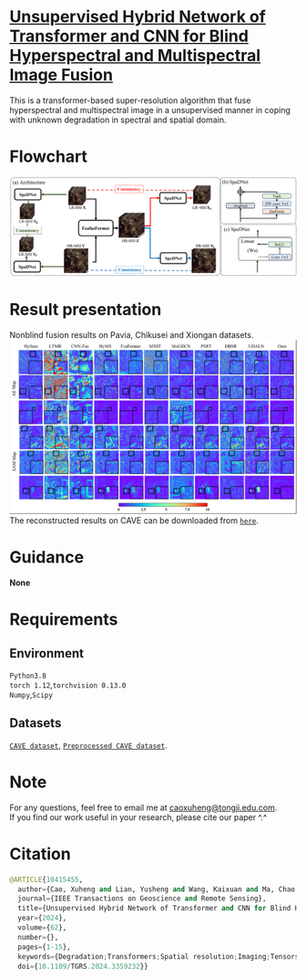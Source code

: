 # [Unsupervised Hybrid Network of Transformer and CNN for Blind Hyperspectral and Multispectral Image Fusion](https://ieeexplore.ieee.org/abstract/document/10415455)
This is a transformer-based super-resolution algorithm that fuse hyperspectral and multispectral image in a unsupervised manner in coping with unknown degradation in spectral and spatial domain. 
# Flowchart
![Flowchart](https://github.com/Caoxuheng/imgs/blob/main/HIFtool/flowchart_Feafusformer.png)
# Result presentation  
Nonblind fusion results on Pavia, Chikusei and Xiongan datasets.  
![Result](https://github.com/Caoxuheng/imgs/blob/main/HIFtool/result_feafusformer.png)
The reconstructed results on CAVE can be downloaded from [`here`](https://aistudio.baidu.com/aistudio/datasetdetail/173277).
# Guidance
**None**
# Requirements
## Environment
`Python3.8`  
`torch 1.12`,`torchvision 0.13.0`  
`Numpy`,`Scipy`  
## Datasets
[`CAVE dataset`](https://www1.cs.columbia.edu/CAVE/databases/multispectral/), 
 [`Preprocessed CAVE dataset`](https://aistudio.baidu.com/aistudio/datasetdetail/147509).
# Note
For any questions, feel free to email me at caoxuheng@tongji.edu.com.  
If you find our work useful in your research, please cite our paper ^.^

# Citation
```python
@ARTICLE{10415455,
  author={Cao, Xuheng and Lian, Yusheng and Wang, Kaixuan and Ma, Chao and Xu, Xianqing},
  journal={IEEE Transactions on Geoscience and Remote Sensing}, 
  title={Unsupervised Hybrid Network of Transformer and CNN for Blind Hyperspectral and Multispectral Image Fusion}, 
  year={2024},
  volume={62},
  number={},
  pages={1-15},
  keywords={Degradation;Transformers;Spatial resolution;Imaging;Tensors;Spectral analysis;Hyperspectral imaging;Blind fusion;degradation representation;feature fusion;superresolution;unsupervised transformer},
  doi={10.1109/TGRS.2024.3359232}}
